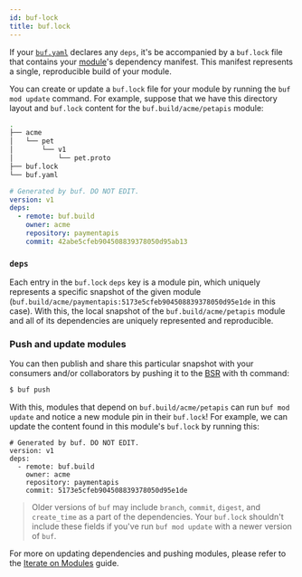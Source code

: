 ```yaml
---
id: buf-lock
title: buf.lock
---
```


If your [`buf.yaml`](buf-yaml.md) declares any `deps`, it's be accompanied by a `buf.lock` file that contains your
[module](../../bsr/overview.md#modules)'s dependency manifest. This manifest represents a single, reproducible build of your module.

You can create or update a `buf.lock` file for your module by running the `buf mod update` command. For
example, suppose that we have this directory layout and `buf.lock` content for the `buf.build/acme/petapis`
module:

```sh
.
├── acme
│   └── pet
│       └── v1
│           └── pet.proto
├── buf.lock
└── buf.yaml
```

```yaml title="buf.lock"
# Generated by buf. DO NOT EDIT.
version: v1
deps:
  - remote: buf.build
    owner: acme
    repository: paymentapis
    commit: 42abe5cfeb904508839378050d95ab13
```

### `deps`

Each entry in the `buf.lock` `deps` key is a module pin, which uniquely represents a specific
snapshot of the given module (`buf.build/acme/paymentapis:5173e5cfeb904508839378050d95e1de` in this
case). With this, the local snapshot of the `buf.build/acme/petapis` module and all of its dependencies
are uniquely represented and reproducible.

### Push and update modules

You can then publish and share this particular snapshot with your consumers and/or collaborators by
pushing it to the [BSR](../../bsr/overview.md) with th command:

```sh
$ buf push
```

With this, modules that depend on `buf.build/acme/petapis` can run `buf mod update` and notice
a new module pin in their `buf.lock`! For example, we can update the content found in this module's
`buf.lock` by running this:

```title="buf.lock"
# Generated by buf. DO NOT EDIT.
version: v1
deps:
  - remote: buf.build
    owner: acme
    repository: paymentapis
    commit: 5173e5cfeb904508839378050d95e1de
```

> Older versions of `buf` may include `branch`, `commit`, `digest`, and `create_time`
> as a part of the dependencies. Your `buf.lock` shouldn't include these fields if you've
> run `buf mod update` with a newer version of `buf`.

For more on updating dependencies and pushing modules, please refer to the [Iterate on Modules](../../how-to/iterate-on-modules.md) guide.
